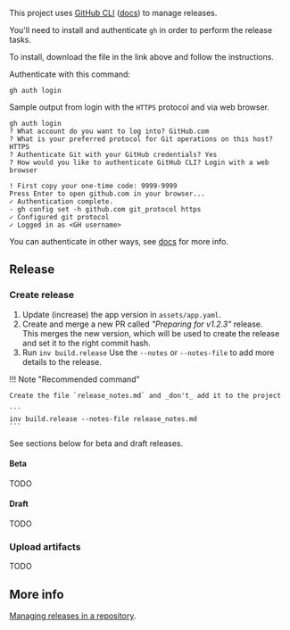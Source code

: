 This project uses [GitHub CLI](https://cli.github.com/) ([docs](https://cli.github.com/manual/))
to manage releases.

You'll need to install and authenticate `gh` in order to perform the release tasks.

To install, download the file in the link above and follow the instructions.

Authenticate with this command:
```
gh auth login
```

Sample output from login with the `HTTPS` protocol and via web browser.
```
gh auth login
? What account do you want to log into? GitHub.com
? What is your preferred protocol for Git operations on this host? HTTPS
? Authenticate Git with your GitHub credentials? Yes
? How would you like to authenticate GitHub CLI? Login with a web browser

! First copy your one-time code: 9999-9999
Press Enter to open github.com in your browser... 
✓ Authentication complete.
- gh config set -h github.com git_protocol https
✓ Configured git protocol
✓ Logged in as <GH username>
```

You can authenticate in other ways, see
[docs](https://cli.github.com/manual/gh_auth_login) for more info.

## Release
### Create release

1. Update (increase) the app version in `assets/app.yaml`.
2. Create and merge a new PR called _"Preparing for v1.2.3"_ release.  
   This merges the new version, which will be used to create the release and set it to the right
   commit hash.
3. Run `inv build.release`
   Use the `--notes` or `--notes-file` to add more details to the release.  

!!! Note "Recommended command"

    Create the file `release_notes.md` and _don't_ add it to the project

    ```
    inv build.release --notes-file release_notes.md
    ```

See sections below for beta and draft releases.

#### Beta
TODO

#### Draft
TODO

### Upload artifacts
TODO

## More info
[Managing releases in a repository](https://docs.github.com/en/repositories/releasing-projects-on-github/managing-releases-in-a-repository).
